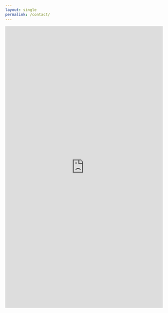 ```yaml
---
layout: single
permalink: /contact/
---
```

<iframe src="https://docs.google.com/forms/d/e/1FAIpQLSfeoV-zL7pHYEkk50dno1uc1xVQdYMtRV9AFAvTK4kqd-SWIw/viewform?embedded=true" width="100%" height="900" frameborder="0" marginheight="0" marginwidth="0">Loading contact form...</iframe>
